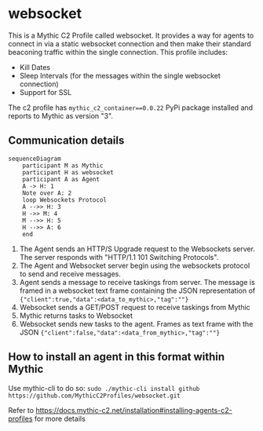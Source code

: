 # websocket

This is a Mythic C2 Profile called websocket. It provides a way for agents to connect in via a static websocket connection and then make their standard beaconing traffic within the single connection. This profile includes:

* Kill Dates
* Sleep Intervals (for the messages within the single websocket connection)
* Support for SSL

The c2 profile has `mythic_c2_container==0.0.22` PyPi package installed and reports to Mythic as version "3".

## Communication details

```mermaid
sequenceDiagram
    participant M as Mythic
    participant H as websocket
    participant A as Agent
    A -> H: 1
    Note over A: 2
    loop Websockets Protocol
    A -->> H: 3
    H ->> M: 4
    M -->> H: 5
    H -->> A: 6
    end
```

1. The Agent sends an HTTP/S Upgrade request to the Websockets server. The server responds with "HTTP/1.1 101 Switching Protocols". 
2. The Agent and Websocket server begin using the websockets protocol to send and receive messages.
3. Agent sends a message to receive taskings from server.
   The message is framed in a websocket text frame containing the JSON representation of `{"client":true,"data":<data_to_mythic>,"tag":""}`
5. Websocket sends a GET/POST request to receive taskings from Mythic
6. Mythic returns tasks to Websocket
7. Websocket sends new tasks to the agent. Frames as text frame with the JSON `{"client":false,"data":<data_from_mythic>,"tag":""}`

## How to install an agent in this format within Mythic

Use mythic-cli to do so:
`sudo ./mythic-cli install github https://github.com/MythicC2Profiles/websocket.git`

Refer to https://docs.mythic-c2.net/installation#installing-agents-c2-profiles for more details
